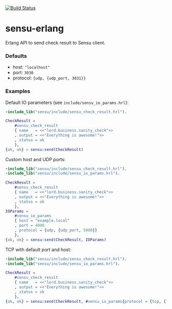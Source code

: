 [![Build Status](https://travis-ci.org/ibnfirnas/sensu-erlang.svg?branch=master)](https://travis-ci.org/ibnfirnas/sensu-erlang)

# sensu-erlang
Erlang API to send check result to Sensu client.

### Defaults

- host: `"localhost"`
- port: `3030`
- protocol: `{udp, {udp_port, 3031}}`

### Examples

Default IO parameters (see `include/sensu_io_params.hrl`):
```erlang
-include_lib("sensu/include/sensu_check_result.hrl").

CheckResult =
    #sensu_check_result
    { name   = <<"lord.business.sanity_check">>
    , output = <<"Everything is awesome!">>
    , status = ok
    },
{ok, ok} = sensu:send(CheckResult)
```

Custom host and UDP ports:
```erlang
-include_lib("sensu/include/sensu_check_result.hrl").
-include_lib("sensu/include/sensu_io_params.hrl").

CheckResult =
    #sensu_check_result
    { name   = <<"lord.business.sanity_check">>
    , output = <<"Everything is awesome!">>
    , status = ok
    },
IOParams =
    #sensu_io_params
    { host = "example.local"
    , port = 4000
    , protocol = {udp, {udp_port, 5000}}
    },
{ok, ok} = sensu:send(CheckResult, IOParams)
```

TCP with default port and host:
```erlang
-include_lib("sensu/include/sensu_check_result.hrl").
-include_lib("sensu/include/sensu_io_params.hrl").

CheckResult =
    #sensu_check_result
    { name   = <<"lord.business.sanity_check">>
    , output = <<"Everything is awesome!">>
    , status = ok
    },
{ok, ok} = sensu:send(CheckResult, #sensu_io_params{protocol = {tcp, {tcp_timeout, 5000}}})
```
